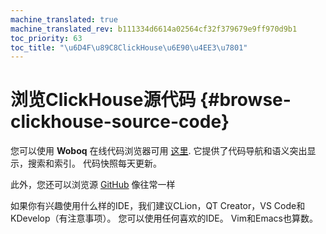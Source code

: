 ```yaml
---
machine_translated: true
machine_translated_rev: b111334d6614a02564cf32f379679e9ff970d9b1
toc_priority: 63
toc_title: "\u6D4F\u89C8ClickHouse\u6E90\u4EE3\u7801"
---
```


# 浏览ClickHouse源代码 {#browse-clickhouse-source-code}

您可以使用 **Woboq** 在线代码浏览器可用 [这里](https://clickhouse-test-reports.s3.yandex.net/codebrowser/html_report///ClickHouse/src/index.html). 它提供了代码导航和语义突出显示，搜索和索引。 代码快照每天更新。

此外，您还可以浏览源 [GitHub](https://github.com/ClickHouse/ClickHouse) 像往常一样

如果你有兴趣使用什么样的IDE，我们建议CLion，QT Creator，VS Code和KDevelop（有注意事项）。 您可以使用任何喜欢的IDE。 Vim和Emacs也算数。
